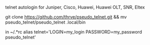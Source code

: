 telnet autologin for Juniper, Cisco, Huawei, Huawei OLT, SNR, Eltex

git clone https://github.com/thrve/pseudo_telnet.git && mv pseudo_telnet/pseudo_telnet .local/bin 

in ~/.*rc
alias telnet='LOGIN=my_login PASSWORD=my_password pseudo_telnet'

